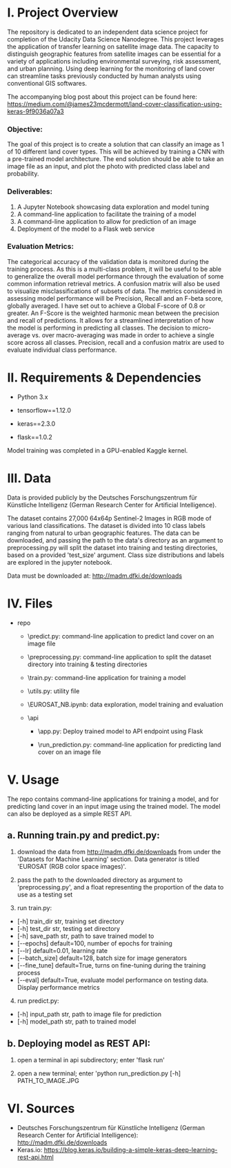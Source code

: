 # I. Project Overview

The repository is dedicated to an independent data science project for completion of the Udacity Data Science Nanodegree. This project leverages the application of transfer learning on satellite image data. The capacity to distinguish geographic features from satellite images can be essential for a variety of applications including environmental surveying, risk assessment, and urban planning. Using deep learning for the monitoring of land cover can streamline  tasks previously conducted by human analysts using conventional GIS softwares. 

The accompanying blog post about this project can be found here: https://medium.com/@james23mcdermott/land-cover-classification-using-keras-9f9036a07a3

### Objective:
The goal of this project is to create a solution that can classify an image as 1 of 10 different land cover types. This will be achieved by  training a CNN with a pre-trained model architecture. The end solution should be able to take an image file as an input, and plot the photo with predicted class label and probability. 

### Deliverables:
1. A Jupyter Notebook showcasing data exploration and model tuning
2. A command-line application to facilitate the training of a model
3. A command-line application to allow for prediction of an image
4. Deployment of the model to a Flask web service

### Evaluation Metrics:
The categorical accuracy of the validation data is monitored during the training process. As this is a multi-class problem, it will be useful to be able to generalize the overall model performance through the evaluation of some common information retrieval metrics. A confusion matrix will also be used to visualize misclassifications of subsets of data. 
The metrics considered in assessing model performance will be Precision, Recall and an F-beta  score, globally averaged. I have set out to achieve a Global F-score of 0.8 or greater. An F-Score is the weighted harmonic mean between the precision and recall of predictions. It allows for a streamlined interpretation of how the model is performing in predicting all classes. The decision to micro-average vs. over macro-averaging was made in order to achieve a single score across all classes. Precision, recall and a confusion matrix are used to evaluate individual class performance.

# II. Requirements & Dependencies

- Python 3.x

- tensorflow==1.12.0

- keras==2.3.0

- flask==1.0.2

Model training was completed in a GPU-enabled Kaggle kernel.  

# III. Data
Data is provided publicly by the Deutsches Forschungszentrum für Künstliche Intelligenz (German Research Center for Artificial Intelligence). 

The dataset contains 27,000 64x64p Sentinel-2 Images in RGB mode of various land classifications. The dataset is divided into 10 class labels ranging from natural to urban geographic features. The data can be downloaded, and passing the path to the data's directory as an argument to preprocessing.py will split the dataset into training and testing directories, based on a provided 'test_size' argument. Class size distributions and labels are explored in the jupyter notebook.

Data must be downloaded at: http://madm.dfki.de/downloads

# IV. Files

  - repo
  
    - \predict.py: command-line application to predict land cover on an image file
    
    - \preprocessing.py: command-line application to split the dataset directory into training & testing directories
    
    - \train.py: command-line application for training a model
    
    - \utils.py: utility file
    
    - \EUROSAT_NB.ipynb: data exploration, model training and evaluation
    
    - \api
    
      - \app.py: Deploy trained model to API endpoint using Flask

      - \run_prediction.py: command-line application for predicting land cover on an image file

# V. Usage
The repo contains command-line applications for training a model, and for predicting land cover in an input image using the trained model. The model can also be deployed as a simple REST API.

## a. Running train.py and predict.py:

1. download the data from http://madm.dfki.de/downloads from under the 'Datasets for Machine Learning' section. Data generator is titled 'EUROSAT (RGB color space images)'.

2. pass the path to the downloaded directory as argument to 'preprocessing.py', and a float representing the proportion of the data to use as a testing set

3. run train.py:

  - [-h] train_dir str, training set directory
  - [-h] test_dir str, testing set directory
  - [-h] save_path str, path to save trained model to
  - [--epochs] default=100, number of epochs for training
  - [--lr] default=0.01, learning rate
  - [--batch_size] default=128, batch size for image generators
  - [--fine_tune] default=True, turns on fine-tuning during the training process
  - [--eval] default=True, evaluate model performance on testing data. Display performance metrics

4. run predict.py:

  - [-h] input_path str, path to image file for prediction
  - [-h] model_path str, path to trained model
  
## b. Deploying model as REST API:

1. open a terminal in api subdirectory; enter 'flask run'

2. open a new terminal; enter 'python run_prediction.py [-h] PATH_TO_IMAGE.JPG

# VI. Sources

- Deutsches Forschungszentrum für Künstliche Intelligenz (German Research Center for Artificial Intelligence): http://madm.dfki.de/downloads
- Keras.io: https://blog.keras.io/building-a-simple-keras-deep-learning-rest-api.html

